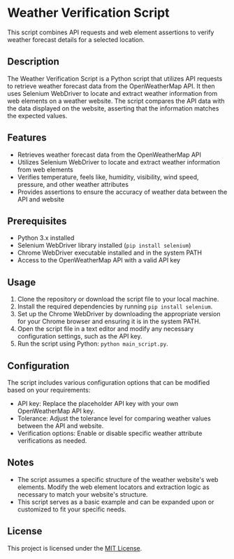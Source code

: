 # Weather Verification Script

This script combines API requests and web element assertions to verify weather forecast details for a selected location.

## Description

The Weather Verification Script is a Python script that utilizes API requests to retrieve weather forecast data from the OpenWeatherMap API. It then uses Selenium WebDriver to locate and extract weather information from web elements on a weather website. The script compares the API data with the data displayed on the website, asserting that the information matches the expected values.

## Features

- Retrieves weather forecast data from the OpenWeatherMap API
- Utilizes Selenium WebDriver to locate and extract weather information from web elements
- Verifies temperature, feels like, humidity, visibility, wind speed, pressure, and other weather attributes
- Provides assertions to ensure the accuracy of weather data between the API and website

## Prerequisites

- Python 3.x installed
- Selenium WebDriver library installed (`pip install selenium`)
- Chrome WebDriver executable installed and in the system PATH
- Access to the OpenWeatherMap API with a valid API key

## Usage

1. Clone the repository or download the script file to your local machine.
2. Install the required dependencies by running `pip install selenium`.
3. Set up the Chrome WebDriver by downloading the appropriate version for your Chrome browser and ensuring it is in the system PATH.
4. Open the script file in a text editor and modify any necessary configuration settings, such as the API key.
5. Run the script using Python: `python main_script.py`.

## Configuration

The script includes various configuration options that can be modified based on your requirements:

- API key: Replace the placeholder API key with your own OpenWeatherMap API key.
- Tolerance: Adjust the tolerance level for comparing weather values between the API and website.
- Verification options: Enable or disable specific weather attribute verifications as needed.

## Notes

- The script assumes a specific structure of the weather website's web elements. Modify the web element locators and extraction logic as necessary to match your website's structure.
- This script serves as a basic example and can be expanded upon or customized to fit your specific needs.

## License

This project is licensed under the [MIT License](https://opensource.org/licenses/MIT).
